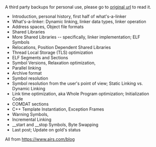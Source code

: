 A third party backups for personal use, please go to [original url](https://lwn.net/Articles/276782/) to read it.

- Introduction, personal history, first half of what's-a-linker
- What's-a-linker: Dynamic linking, linker data types, linker operation
- Address spaces, Object file formats
- Shared Libraries
- More Shared Libraries -- specifically, linker implementation; ELF Symbols
- Relocations, Position Dependent Shared Libraries
- Thread Local Storage (TLS) optimization
- ELF Segments and Sections
- Symbol Versions, Relaxation optimization,
- Parallel linking
- Archive format
- Symbol resolution
- Symbol resolution from the user's point of view; Static Linking vs. Dynamic Linking
- Link time optimization, aka Whole Program optimization; Initialization Code
- COMDAT sections
- C++ Template Instantiation, Exception Frames
- Warning Symbols,
- Incremental Linking
- __start and __stop Symbols, Byte Swapping
- Last post; Update on gold's status

All from https://www.airs.com/blog
